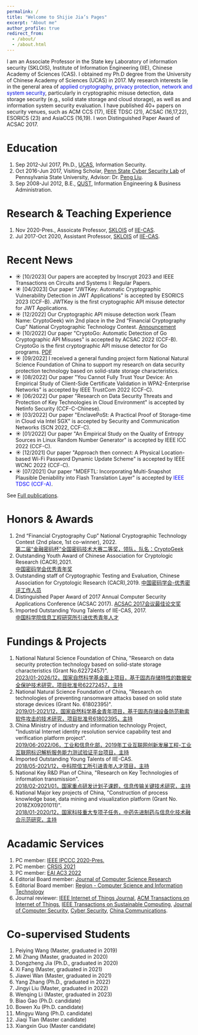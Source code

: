 ```yaml
---
permalink: /
title: "Welcome to Shijie Jia’s Pages"
excerpt: "About me"
author_profile: true
redirect_from: 
  - /about/
  - /about.html
---
```



I am an Associate Professor in the State key Laboratory of information security (SKLOIS), Institute of Information Engineering (IIE), Chinese Academy of Sciences (CAS). I obtained my Ph.D degree from the University of Chinese Academy of Sciences (UCAS) in 2017. My research interests lie in the general area of <font color="light blue"> applied cryptography, privacy
protection, network and system security</font>, particularly in cryptographic misuse detection, data storage security (e.g., solid state storage and cloud storage), as well as and
information system security evaluation. I have published 40+ papers on security venues, such as ACM CCS (17), IEEE TDSC (21), ACSAC (16,17,22), ESORICS (23) and AsiaCCS (16,19). I won Distinguished Paper Award of ACSAC 2017.



Education
======
1. Sep 2012-Jul 2017, Ph.D., [UCAS](https://www.ucas.ac.cn/), Information Security.
1. Oct 2016-Jun 2017, Visiting Scholar, [Penn State Cyber Security Lab](https://s2.ist.psu.edu/) of Pennsylvania State University, Advisor: Dr. [Peng Liu](https://s2.ist.psu.edu/pliu/).
1. Sep 2008-Jul 2012, B.E., [QUST](https://www.qust.edu.cn/), Information Engineering & Business Administration. 

Research & Teaching Experience
======
1. Nov 2020-Pres., Assoicate Professor, [SKLOIS](http://sklois.iie.cas.cn/) of [IIE-CAS](http://www.iie.ac.cn/).
1. Jul 2017-Oct 2020, Assistant Professor, [SKLOIS](http://sklois.iie.cas.cn/) of [IIE-CAS](http://www.iie.ac.cn/).


Recent News
======

- &#9728; [10/2023] Our papers are accepted by Inscrypt 2023 and IEEE Transactions on Circuits and Systems I: Regular Papers. 
- &#9728; [04/2023] Our paper "JWTKey: Automatic Cryptographic Vulnerability Detection in JWT Applications" is accepted by ESORICS 2023 (CCF-B). JWTKey is the first cryptographic API misuse detector for JWT Applications.
- &#9728; [12/2022] Our Cryptographic API misuse detection work (Team Name: CryptoGeek) win 2nd place in the 2nd “Financial Cryptography Cup” National Cryptographic Technology Contest. [Announcement](https://www.fincryptography.pbcdci.cn/news/2022%E5%B9%B4%E2%80%9C%E9%87%91%E8%9E%8D%E5%AF%86%E7%A0%81%E6%9D%AF%E2%80%9D%E5%85%A8%E5%9B%BD%E5%AF%86%E7%A0%81%E5%BA%94%E7%94%A8%E5%92%8C%E6%8A%80%E6%9C%AF%E5%88%9B%E6%96%B0%E5%A4%A7%E8%B5%9B%E6%AF%94%E8%B5%9B%E7%BB%93%E6%9E%9C%E5%85%AC%E5%91%8A.html) 
- &#9728; [10/2022] Our paper "CryptoGo: Automatic Detection of Go Cryptographic API Misuses" is accepted by ACSAC 2022 (CCF-B). CryptoGo is the first cryptographic API misuse detector for Go programs. [PDF](https://dl.acm.org/doi/10.1145/3564625.3567989) 
- &#9728; [09/2022] I received a general funding project form National Natural Science Foundation of China to support my research on data security protection technology based on solid-state storage characteristics.
- &#9728; [08/2022] Our paper "You Cannot Fully Trust Your Device: An Empirical Study of Client-Side Certificate Validation in WPA2-Enterprise Networks" is accepted by IEEE TrustCom 2022 (CCF-C). 
- &#9728; [06/2022] Our paper "Research on Data Security Threats and Protection of Key Technologies in Cloud Environment" is accepted by Netinfo Security (CCF-C-Chinese).
- &#9728; [03/2022] Our paper "EnclavePoSt: A Practical Proof of Storage-time in Cloud via Intel SGX" is accepted by Security and Communication Networks (SCN 2022, CCF-C).
- &#9728; [01/2022] Our paper "An Empirical Study on the Quality of Entropy Sources in Linux Random Number Generator" is accepted by IEEE ICC 2022 (CCF-C). 
- &#9728; [12/2021] Our paper "Approach then connect: A Physical Location-based Wi-Fi Password Dynamic Update Scheme" is accepted by IEEE WCNC 2022 (CCF-C). 
- &#9728; [07/2021] Our paper "MDEFTL: Incorporating Multi-Snapshot Plausible Deniability into Flash Translation Layer" is accepted by <font color="blue">IEEE TDSC (CCF-A)</font>.

See [Full publications](/full-publications/).

Honors & Awards 
======
1. 2nd “Financial Cryptography Cup” National Cryptographic Technology Contest (2nd place, 1st co-winner), 2022.  
[第二届“金融密码杯”全国密码技术大赛二等奖，领队，队名：CryptoGeek](https://www.fincryptography.pbcdci.cn/news/2022%E5%B9%B4%E2%80%9C%E9%87%91%E8%9E%8D%E5%AF%86%E7%A0%81%E6%9D%AF%E2%80%9D%E5%85%A8%E5%9B%BD%E5%AF%86%E7%A0%81%E5%BA%94%E7%94%A8%E5%92%8C%E6%8A%80%E6%9C%AF%E5%88%9B%E6%96%B0%E5%A4%A7%E8%B5%9B%E6%AF%94%E8%B5%9B%E7%BB%93%E6%9E%9C%E5%85%AC%E5%91%8A.html)
1. Outstanding Youth Award of Chinese Association for Cryptologic Research (CACR),2021.  
[中国密码学会优秀青年奖](https://www.cacrnet.org.cn/site/content/1100.html)
1. Outstanding staff of Cryptographic Testing and Evaluation, Chinese Association for Cryptologic Research (CACR),2019. [中国密码学会-优秀密评工作人员]()
1. Distinguished Paper Award of 2017 Annual Computer Security Applications Conference (ACSAC 2017). [ACSAC 2017会议最佳论文奖](https://www.acsac.org/archive/)
1. Imported Outstanding Young Talents of IIE-CAS, 2017.  
[中国科学院信息工程研究所引进优秀青年人才]()

Fundings & Projects
======
1. National Natural Science Foundation of China, "Research on data security protection technology based on solid-state storage characteristics (Grant No.62272457)".   
[2023/01-2026/12，国家自然科学基金面上项目，基于固态存储特性的数据安全保护技术研究，项目批准号62272457，主持]()
1. National Natural Science Foundation of China, "Research on technologies of preventing ransomware attacks based on solid state storage devices (Grant No. 61802395)".   
[2019/01-2021/12，国家自然科学基金青年项目，基于固态存储设备防范勒索软件攻击的技术研究，项目批准号61802395，主持]()
1. China Ministry of industry and information technology Project, "Industrial Internet identity resolution service capability test and verification platform project".  
[2019/06-2022/06，工业和信息化部，2019年工业互联网创新发展工程-工业互联网标识解析服务能力测试验证平台项目，主持]()
1. Imported Outstanding Young Talents of IIE-CAS.   
[2018/05-2021/12，中科院信工所引进青年人才项目，主持]()
1. National Key R&D Plan of China, "Research on Key Technologies of information transmission".    
[2018/02-2021/01，国家重点研发计划子课题，信息传输关键技术研究，主持]()
1. National Major key projects of China, "Construction of process knowledge base, data mining and visualization platform (Grant No. 2018ZX09201011)".    
[2018/01-2020/12，国家科技重大专项子任务，中药先进制药与信息化技术融合示范研究，主持]()



Acadamic Services
======
1. PC member: [IEEE IPCCC 2020-Pres.](https://ipccc.org/)
1. PC member: [CRSIS 2021](https://www.crisis-2021.com/program-committee/)
1. PC member: [EAI AC3 2022](https://ac3-conference.eai-conferences.org/2022/technical-program-committee/)
1. Editorial Board member: [Journal of Computer Science Research](https://ojs.bilpublishing.com/index.php/jcsr/about/editorialTeam)
1. Editorial Board member: [Region - Computer Science and Information Technology](https://region.enpress-publisher.com/index.php/CSIT/about/editorialTeam)
1. Journal reviewer: [IEEE Internet of Things Journal](https://ieeexplore.ieee.org/xpl/RecentIssue.jsp?punumber=6488907), [ACM Transactions on Internet of Things](https://dl.acm.org/journal/tiot), [IEEE Transactions on Sustainable Computing](https://ieeexplore.ieee.org/xpl/RecentIssue.jsp?punumber=7274860), [Journal of Computer Security](https://www.iospress.com/catalog/journals/journal-of-computer-security), [Cyber Security](https://cybersecurity.springeropen.com/), [China Communications](http://www.cic-chinacommunications.cn/EN/volumn/home.shtml).


Co-supervised Students
======
1. Peiying Wang (Master, graduated in 2019)
1. Mi Zhang (Master, graduated in 2020)
1. Dongzheng Jia (Ph.D., graduated in 2020)
1. Xi Fang (Master, graduated in 2021)
1. Jiawei Wan (Master, graduated in 2021)
1. Yang Zhang (Ph.D., graduated in 2022)
1. Jingyi Liu (Master, graduated in 2022)
1. Wenqing Li (Master, graduated in 2023)
1. Biao Gao (Ph.D. candidate)
1. Bowen Xu (Ph.D. candidate)
1. Mingyu Wang (Ph.D. candidate)
1. Jiaqi Tian (Master candidate)
1. Xiangxin Guo (Master candidate)



<script type='text/javascript' id='clustrmaps' src='//cdn.clustrmaps.com/map_v2.js?cl=ffffff&w=a&t=tt&d=Vjg5zwT3FrfltWn5PzLnKCs4we8KtzVBKJ2hs1hWy6Y'></script>